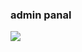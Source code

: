 <h3>admin panal</h3>
<img src='C:\Users\SCP\OneDrive\Documents\hetvi\adminpanal\Screenshot 2025-01-25 162256.png'>
